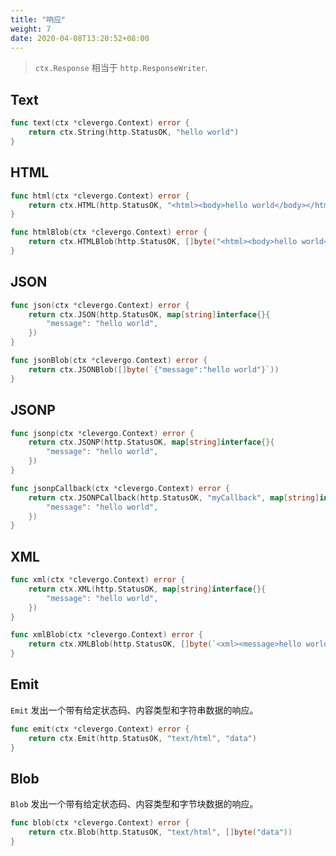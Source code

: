 ```yaml
---
title: "响应"
weight: 7
date: 2020-04-08T13:20:52+08:00
---
```


> `ctx.Response` 相当于 `http.ResponseWriter`.

## Text

```go
func text(ctx *clevergo.Context) error {
    return ctx.String(http.StatusOK, "hello world")
}
```

## HTML

```go
func html(ctx *clevergo.Context) error {
    return ctx.HTML(http.StatusOK, "<html><body>hello world</body></html>")
}

func htmlBlob(ctx *clevergo.Context) error {
    return ctx.HTMLBlob(http.StatusOK, []byte("<html><body>hello world</body></html>"))
}
```

## JSON

```go
func json(ctx *clevergo.Context) error {
	return ctx.JSON(http.StatusOK, map[string]interface{}{
        "message": "hello world",
    })
}

func jsonBlob(ctx *clevergo.Context) error {
    return ctx.JSONBlob([]byte(`{"message":"hello world"}`))
}
```

## JSONP

```go
func jsonp(ctx *clevergo.Context) error {
	return ctx.JSONP(http.StatusOK, map[string]interface{}{
        "message": "hello world",
    })
}

func jsonpCallback(ctx *clevergo.Context) error {
	return ctx.JSONPCallback(http.StatusOK, "myCallback", map[string]interface{}{
        "message": "hello world",
    })
}
```

## XML

```go
func xml(ctx *clevergo.Context) error {
	return ctx.XML(http.StatusOK, map[string]interface{}{
        "message": "hello world",
    })
}

func xmlBlob(ctx *clevergo.Context) error {
    return ctx.XMLBlob(http.StatusOK, []byte(`<xml><message>hello world</message></xml>`))
}
```

## Emit

`Emit` 发出一个带有给定状态码、内容类型和字符串数据的响应。

```go
func emit(ctx *clevergo.Context) error {
    return ctx.Emit(http.StatusOK, "text/html", "data")
}
```

## Blob

`Blob` 发出一个带有给定状态码、内容类型和字节块数据的响应。

```go
func blob(ctx *clevergo.Context) error {
    return ctx.Blob(http.StatusOK, "text/html", []byte("data"))
}
```
